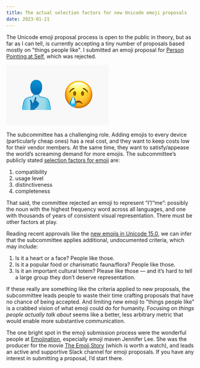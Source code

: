 ```yaml
---
title: The actual selection factors for new Unicode emoji proposals
date: 2023-01-21
---
```


The Unicode emoji proposal process is open to the public in theory, but as far as I can tell, is currently accepting a tiny number of proposals based mostly on "things people like". I submitted an emoji proposal for [Person Pointing at Self](https://drive.google.com/file/d/1y-aO0tl6LnSpHavLnpESRt6h5Idz4K0_/view?usp=sharing), which was rejected.

![](/images/2023/01/meSad.png)

The subcommittee has a challenging role. Adding emojis to every device (particularly cheap ones) has a real cost, and they want to keep costs low for their vendor members. At the same time, they want to satisfy/appease the world’s screaming demand for more emojis. The subcommittee’s publicly stated [selection factors for emoji](http://unicode.org/emoji/proposals.html#selection_factors) are:

1. compatibility
2. usage level
3. distinctiveness
4. completeness

That said, the committee rejected an emoji to represent “I”/“me”: possibly the noun with the highest frequency word across all languages, and one with thousands of years of consistent visual representation. There must be other factors at play.

Reading recent approvals like the [new emojis in Unicode 15.0](https://blog.emojipedia.org/whats-new-in-unicode-15-0/), we can infer that the subcommittee applies additional, undocumented criteria, which may include:

1. Is it a heart or a face? People like those.
2. Is it a popular food or charismatic fauna/flora? People like those.
3. Is it an important cultural totem? Please like those — and it’s hard to tell a large group they don’t deserve representation.

If these really are something like the criteria applied to new proposals, the subcommittee leads people to waste their time crafting proposals that have no chance of being accepted. And limiting new emoji to "things people like" is a crabbed vision of what emoji could do for humanity. Focusing on _things people actually talk about_ seems like a better, less arbitrary metric that would enable more substantive communication.

The one bright spot in the emoji submission process were the wonderful people at [Emojination](https://www.emojination.org/), especially emoji maven Jennifer Lee. She was the producer for the movie [The Emoji Story](https://www.theemojistory.com/) (which is worth a watch), and leads an active and supportive Slack channel for emoji proposals. If you have any interest in submitting a proposal, I’d start there.
